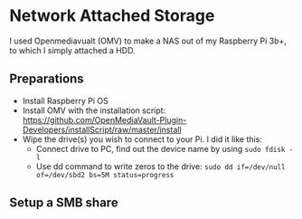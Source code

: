 # Network Attached Storage

I used Openmediavualt (OMV) to make a NAS out of my Raspberry Pi 3b+, to which I simply attached a HDD.

## Preparations
- Install Raspberry Pi OS
- Install OMV with the installation script: https://github.com/OpenMediaVault-Plugin-Developers/installScript/raw/master/install 
- Wipe the drive(s) you wish to connect to your Pi. I did it like this:
    - Connect drive to PC, find out the device name by using `sudo fdisk -l`
    - Use dd command to write zeros to the drive: `sudo dd if=/dev/null of=/dev/sbd2 bs=5M status=progress`

## Setup a SMB share